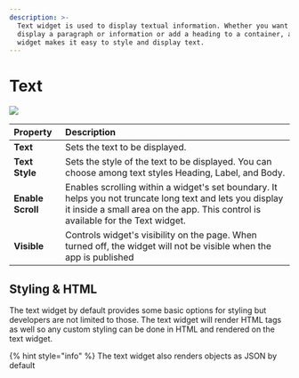 ```yaml
---
description: >-
  ‌Text widget is used to display textual information. Whether you want to
  display a paragraph or information or add a heading to a container, a text
  widget makes it easy to style and display text.
---
```


# Text

![](../.gitbook/assets/text.gif)

| Property | Description |
| :--- | :--- |
| **Text** | Sets the text to be displayed. |
| **Text Style** | Sets the style of the text to be displayed. You can choose among text styles Heading, Label, and Body. |
| **Enable Scroll** | Enables scrolling within a widget's set boundary. It helps you not truncate long text and lets you display it inside a small area on the app. This control is available for the Text widget. |
| **Visible** | Controls widget's visibility on the page. When turned off, the widget will not be visible when the app is published |

## Styling & HTML

The text widget by default provides some basic options for styling but developers are not limited to those. The text widget will render HTML tags as well so any custom styling can be done in HTML and rendered on the text widget.

{% hint style="info" %}
The text widget also renders objects as JSON by default


